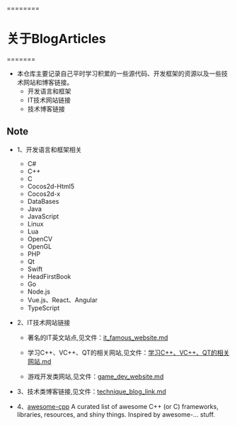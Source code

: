 ========
# 关于BlogArticles
=======
* 本仓库主要记录自己平时学习积累的一些源代码、开发框架的资源以及一些技术网站和博客链接。
  * 开发语言和框架
  * IT技术网站链接 
  * 技术博客链接

## Note
* 1、开发语言和框架相关
  * C#
  * C++
  * C
  * Cocos2d-Html5
  * Cocos2d-x
  * DataBases
  * Java
  * JavaScript
  * Linux
  * Lua
  * OpenCV
  * OpenGL
  * PHP
  * Qt
  * Swift
  * HeadFirstBook
  * Go
  * Node.js
  * Vue.js、React、Angular
  * TypeScript
 
* 2、IT技术网站链接
  * 著名的IT英文站点,见文件：[it_famous_website.md](it_famous_website.md)
 
  * 学习C++、VC++、QT的相关网站,见文件：[学习C++、VC++、QT的相关网站.md](学习C++、VC++、QT的相关网站.md)
   
  * 游戏开发类网站,见文件：[game_dev_website.md](game_dev_website.md)
   

* 3、技术类博客链接,见文件：[technique_blog_link.md](technique_blog_link.md)

* 4、[awesome-cpp](https://github.com/fffaraz/awesome-cpp)
A curated list of awesome C++ (or C) frameworks, libraries, resources, and shiny things. Inspired by awesome-... stuff.





